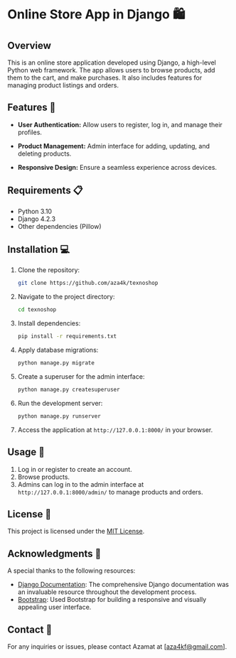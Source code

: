 # Online Store App in Django 🛍️

## Overview

This is an online store application developed using Django, a high-level Python web framework. The app allows users to browse products, add them to the cart, and make purchases. It also includes features for managing product listings and orders.

## Features 🚀

- **User Authentication:** Allow users to register, log in, and manage their profiles.
  
- **Product Management:** Admin interface for adding, updating, and deleting products.

- **Responsive Design:** Ensure a seamless experience across devices.

## Requirements 📋

- Python 3.10
- Django 4.2.3
- Other dependencies (Pillow)

## Installation 💻

1. Clone the repository:

   ```bash
   git clone https://github.com/aza4k/texnoshop
   ```

2. Navigate to the project directory:

   ```bash
   cd texnoshop
   ```

3. Install dependencies:

   ```bash
   pip install -r requirements.txt
   ```

4. Apply database migrations:

   ```bash
   python manage.py migrate
   ```

5. Create a superuser for the admin interface:

   ```bash
   python manage.py createsuperuser
   ```

6. Run the development server:

   ```bash
   python manage.py runserver
   ```

7. Access the application at `http://127.0.0.1:8000/` in your browser.

## Usage 🚀

1. Log in or register to create an account.
2. Browse products.
3. Admins can log in to the admin interface at `http://127.0.0.1:8000/admin/` to manage products and orders.


## License 📄

This project is licensed under the [MIT License](LICENSE).

## Acknowledgments 🙏


A special thanks to the following resources:

- [Django Documentation](https://docs.djangoproject.com/): The comprehensive Django documentation was an invaluable resource throughout the development process.
- [Bootstrap](https://getbootstrap.com/): Used Bootstrap for building a responsive and visually appealing user interface.


## Contact 📧

For any inquiries or issues, please contact Azamat at [aza4kf@gmail.com].

